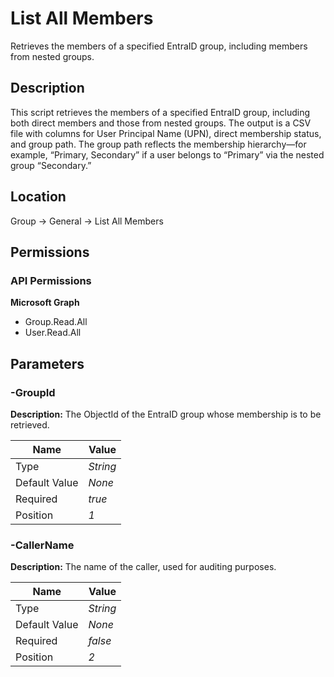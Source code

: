 # List All Members

Retrieves the members of a specified EntraID group, including members from nested groups.

## Description

This script retrieves the members of a specified EntraID group, including both direct members and those from nested groups.
The output is a CSV file with columns for User Principal Name (UPN), direct membership status, and group path.
The group path reflects the membership hierarchy—for example, “Primary, Secondary” if a user belongs to “Primary” via the nested group “Secondary.”

## Location

Group &rarr; General &rarr; List All Members

## Permissions

### API Permissions

**Microsoft Graph**
- Group.Read.All
- User.Read.All

## Parameters

### -GroupId

**Description:** The ObjectId of the EntraID group whose membership is to be retrieved. 

| Name | Value |
|---|---|
| Type | _String_ |
| Default Value | _None_ |
| Required | _true_ |
| Position | _1_ |

### -CallerName

**Description:** The name of the caller, used for auditing purposes. 

| Name | Value |
|---|---|
| Type | _String_ |
| Default Value | _None_ |
| Required | _false_ |
| Position | _2_ |


